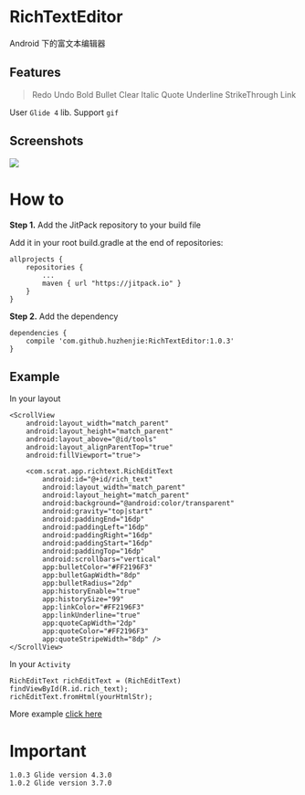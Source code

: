 # RichTextEditor

Android 下的富文本编辑器

## Features

> Redo
> Undo
> Bold
> Bullet
> Clear
> Italic
> Quote
> Underline
> StrikeThrough
> Link

User `Glide 4` lib. Support `gif`

## Screenshots

![](https://raw.githubusercontent.com/huzhenjie/RichTextEditor/master/images/preview.gif)

# How to

**Step 1.** Add the JitPack repository to your build file

Add it in your root build.gradle at the end of repositories:

```
allprojects {
	repositories {
		...
		maven { url "https://jitpack.io" }
	}
}
```

**Step 2.** Add the dependency

```
dependencies {
    compile 'com.github.huzhenjie:RichTextEditor:1.0.3'
}
```

## Example

In your layout

```
<ScrollView
    android:layout_width="match_parent"
    android:layout_height="match_parent"
    android:layout_above="@id/tools"
    android:layout_alignParentTop="true"
    android:fillViewport="true">

    <com.scrat.app.richtext.RichEditText
        android:id="@+id/rich_text"
        android:layout_width="match_parent"
        android:layout_height="match_parent"
        android:background="@android:color/transparent"
        android:gravity="top|start"
        android:paddingEnd="16dp"
        android:paddingLeft="16dp"
        android:paddingRight="16dp"
        android:paddingStart="16dp"
        android:paddingTop="16dp"
        android:scrollbars="vertical"
        app:bulletColor="#FF2196F3"
        app:bulletGapWidth="8dp"
        app:bulletRadius="2dp"
        app:historyEnable="true"
        app:historySize="99"
        app:linkColor="#FF2196F3"
        app:linkUnderline="true"
        app:quoteCapWidth="2dp"
        app:quoteColor="#FF2196F3"
        app:quoteStripeWidth="8dp" />
</ScrollView>
```

In your `Activity`

```
RichEditText richEditText = (RichEditText) findViewById(R.id.rich_text);
richEditText.fromHtml(yourHtmlStr);
```

More example [click here](https://github.com/huzhenjie/RichTextEditor/blob/master/app/src/main/java/com/scrat/app/richtexteditor/MainActivity.java)


# Important

```
1.0.3 Glide version 4.3.0
1.0.2 Glide version 3.7.0
```

